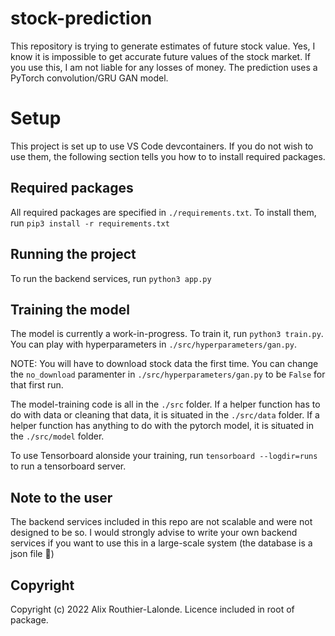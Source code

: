 # stock-prediction

This repository is trying to generate estimates of future stock value.
Yes, I know it is impossible to get accurate future values of the stock market. If you use this, I am not liable for any losses of money. 
The prediction uses a PyTorch convolution/GRU GAN model.

# Setup

This project is set up to use VS Code devcontainers. If you do not wish to use them, the following section tells you how to to install required packages.

## Required packages

All required packages are specified in `./requirements.txt`.
To install them, run `pip3 install -r requirements.txt`

## Running the project

To run the backend services, run `python3 app.py`

## Training the model

The model is currently a work-in-progress. To train it, run `python3 train.py`.
You can play with hyperparameters in `./src/hyperparameters/gan.py`.

NOTE: You will have to download stock data the first time. You can change the `no_download` paramenter in `./src/hyperparameters/gan.py` to be `False` for that first run.

The model-training code is all in the `./src` folder.
If a helper function has to do with data or cleaning that data, it is situated in the `./src/data` folder.
If a helper function has anything to do with the pytorch model, it is situated in the `./src/model` folder.

To use Tensorboard alonside your training, run `tensorboard --logdir=runs` to run a tensorboard server.

## Note to the user

The backend services included in this repo are not scalable and were not designed to be so. I would strongly advise to write your own backend services if you want to use this in a large-scale system (the database is a json file 🙂️)

## Copyright

Copyright (c) 2022 Alix Routhier-Lalonde. Licence included in root of package.
